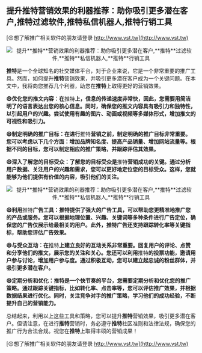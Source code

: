 ## **提升**推特**营销效果的利器推荐：助你吸引更多潜在客户,**推特**过滤软件,**推特**私信机器人,**推特**行销工具**

[😍想了解推广相关软件的朋友请登录 http://www.vst.tw](http://www.vst.tw)

 <center><img src="https://vst.tw/MP4/tuiguang/png/7.png" alt="提升**推特**营销效果的利器推荐：助你吸引更多潜在客户,**推特**过滤软件,**推特**私信机器人,**推特**行销工具"></center>

**推特**是一个全球知名的社交媒体平台，对于企业来说，它是一个非常重要的推广工具。然而，如何提升**推特**营销效果，并吸引更多潜在客户成为一个关键问题。在本文中，我将向您推荐几个利器，助您在**推特**上取得更好的营销效果。

**😄优化您的推文内容：在**推特**上，信息的传递速度非常快，因此，您需要用简洁明了的语言表达出您的核心信息。同时，确保您的推文内容具有吸引力和独特性，以引起用户的兴趣。尝试使用有趣的图片、动画或视频等多媒体形式，增加推文的可视性和吸引力。**

**😄制定明确的推广目标：在进行**推特**营销之前，制定明确的推广目标非常重要。您可以考虑以下几个方面：增加品牌知名度、提高产品销量、增加网站流量等。根据不同的目标，您可以制定相应的推广策略，并跟踪评估其效果。**

**😄深入了解您的目标受众：了解您的目标受众是**推特**营销成功的关键。通过分析用户数据、关注用户的兴趣和需求，您可以更好地定位您的目标受众。这样，您就能够为他们提供有价值的内容，吸引他们的关注。**

 <center><img src="https://vst.tw/MP4/tuiguang/png/3.png" alt="提升**推特**营销效果的利器推荐：助你吸引更多潜在客户,**推特**过滤软件,**推特**私信机器人,**推特**行销工具"></center>

**😄利用**推特**广告工具：**推特**提供了强大的广告工具，可以帮助您更精准地推广您的产品或服务。您可以根据地理位置、兴趣、关键词等多种条件进行广告定位，确保您的广告仅展示给最相关的用户。此外，**推特**广告还支持跟踪转化率等关键指标，帮助您评估广告效果。**

**😄与受众互动：在**推特**上建立良好的互动关系非常重要。回复用户的评论、点赞和分享他们的推文，展示您的关注和关心。您还可以利用**推特**的投票功能，邀请用户参与讨论，增加用户参与度。通过积极互动，您可以建立起忠诚的粉丝群体，并吸引更多潜在客户。**

**😄定期分析和优化：**推特**是一个快节奏的平台，您需要定期分析和优化您的推广策略。通过跟踪关键指标，比如转化率、点击率等，您可以评估推广效果，并根据数据结果进行优化。同时，关注竞争对手的推广策略，学习他们的成功经验，不断提升自己的营销能力。**

总结起来，利用以上这些工具和策略，您可以提升**推特**营销效果，吸引更多潜在客户。但请注意，在进行**推特**营销时，务必遵守**推特**社区准则和法律法规，确保您的推广行为合法合规。祝您在**推特**上取得丰硕的营销成果！

[😍想了解推广相关软件的朋友请登录 http://www.vst.tw](http://www.vst.tw)



